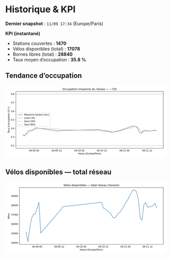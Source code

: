 # Historique & KPI

**Dernier snapshot** : `11/09 17:34` (Europe/Paris)

**KPI (instantané)**

- Stations couvertes : **1470**
- Vélos disponibles (total) : **17078**
- Bornes libres (total) : **28840**
- Taux moyen d’occupation : **35.8 %**

## Tendance d’occupation

![Mean occupancy](assets/figs/occupancy_last72h.png)

## Vélos disponibles — total réseau

![Bikes total](assets/figs/bikes_total_last72h.png)
